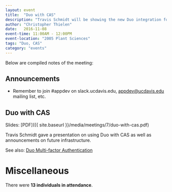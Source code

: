 ```yaml
---
layout: event
title:  "Duo with CAS"
description: "Travis Schmidt will be showing the new Duo integration for CAS."
author: "Christopher Thielen"
date:   2016-11-08
event-time: 11:00AM - 12:00PM
event-location: "2005 Plant Sciences"
tags: "Duo, CAS"
category: "events"
---
```


Below are compiled notes of the meeting:

Announcements
-
- Remember to join #appdev on slack.ucdavis.edu, appdev@ucdavis.edu mailing list, etc.

Duo with CAS
-
Slides: [PDF]({{ site.baseurl }}/media/meetings/7/duo-with-cas.pdf)

Travis Schmidt gave a presentation on using Duo with CAS as well as announcements on future infrastructure.

See also: [Duo Multi-factor Authentication](http://itcatalog.ucdavis.edu/service/duo-multi-factor-authentication)

Miscellaneous
=
There were **13 individuals in attendance**.
